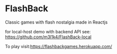 # FlashBack
Classic games with flash nostalgia made in Reactjs


for local-host demo with backend API see: https://github.com/m3l1k4/FlashBack-local

To play visit:https://flashbackgames.herokuapp.com/

